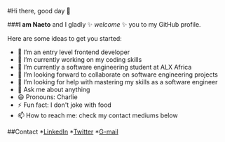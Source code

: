 #Hi there, good day 👋

###**I am Naeto** and I gladly ✨ _welcome_ ✨ you to my GitHub profile.

Here are some ideas to get you started:

- 🔭 I’m an entry level frontend developer
- 🔭 I’m currently working on my coding skills
- 🌱 I’m currently a software engineering student at ALX Africa
- 👯 I’m looking forward to collaborate on software engineering projects
- 🤔 I’m looking for help with mastering my skills as a software engineer
- 💬 Ask me about anything
- 😄 Pronouns: Charlie
- ⚡ Fun fact: I don't joke with food
- 📫 How to reach me: check my contact mediums below

##Contact
*[LinkedIn](https://linkedin.com/in/charles-obimnaetochukwu-egesionu/)
*[Twitter](https://twitter.com/naetocharlie/)
*[G-mail](https://gmail.com/egesionucharlesobimnaeto@gmail.com/)
